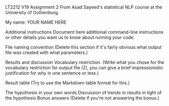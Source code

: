 #

LT2212 V19 Assignment 2
From Asad Sayeed's statistical NLP course at the University of Gothenburg.

My name: YOUR NAME HERE

Additional instructions
Document here additional command-line instructions or other details you want us to know about running your code.

File naming convention
(Delete this section if it's fairly obvious what output file was created with what parameters.)

Results and discussion
Vocabulary restriction.
(Write what you chose for the vocabulary restriction for output file (2), you can give a brief impressionistic justification for why in one sentence or less.)

Result table
(Try to use the Markdown table format for this.)

The hypothesis in your own words
Discussion of trends in results in light of the hypothesis
Bonus answers
(Delete if you're not answering the bonus.) 
